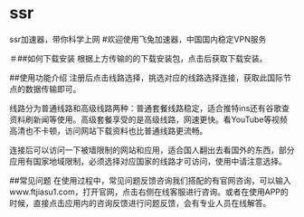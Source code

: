 # ssr
ssr加速器，带你科学上网
#欢迎使用飞兔加速器，中国国内稳定VPN服务

＃##如何下载安装
根据上方传输的的下载安装包，点击后获取下载安装。

##使用功能介绍
注册后点击线路选择，挑选对应的线路选择连接，获取此国际节点的数据传输即可。

线路分为普通线路和高级线路两种：普通套餐线路稳定，适合推特ins还有谷歌查资料刷新闻等使用。高级套餐享受的是高级线路，网速更快。看YouTube等视频高清也不卡顿，访问网站下载资料也比普通线路更流畅。

连接后可以访问一下被墙限制的网站和应用，适合国人翻出去看国外的东西，部分应用有国家地域限制，必须选择对应国家的线路才可访问，使用中请注意选择。


##常见问题
在使用过程中，常见问题反馈咨询我们搭配的有官网咨询，可以输入www.ftjiasu1.com，打开官网，点击右侧在线客服进行咨询。或者在使用APP的时候，直接点击应用内的咨询反馈进行问题反馈，会有专业人员在线解答。
